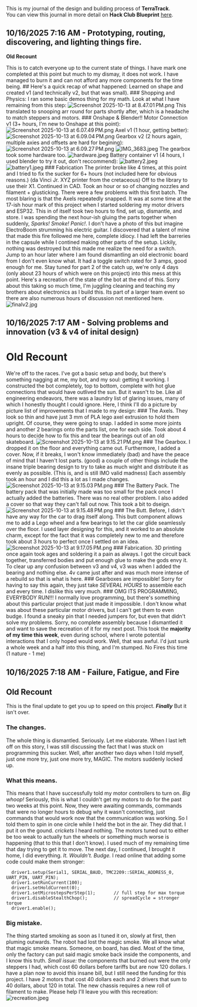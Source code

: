 <!--
  ===================    !!READ THIS NOTICE!!   ====================
  DO NOT edit this file manually. Your changes WILL BE OVERWRITTEN!
  This journal is auto generated and updated by Hack Club Blueprint.
  To edit this file, please edit your journal entries on Blueprint.
  ==================================================================
-->

This is my journal of the design and building process of **TerraTrack**.  
You can view this journal in more detail on **Hack Club Blueprint** [here](https://blueprint.hackclub.com/projects/485).


## 10/16/2025 7:16 AM - Prototyping, routing, discovering, and lighting things fire.  

**Old Recount**

This is to catch everyone up to the current state of things. I have mark one completed at this point but much to my dismay, it does not work. I have managed to burn it and can not afford any more components for the time being. ## Here's a quick recap of what happened: Learned on shape and created v1 (and technically v2, but that was small). ### Shopping and Physics: I ran some basic demos thing for my math. Look at what I have remaining from this step: ![Screenshot 2025-10-13 at 8.47.01 PM.png](https://blueprint.hackclub.com/user-attachments/blobs/proxy/eyJfcmFpbHMiOnsiZGF0YSI6MjEyOSwicHVyIjoiYmxvYl9pZCJ9fQ==--ce863ee148fe07ac4a956e25b9c3699ae491ba2a/Screenshot%202025-10-13%20at%208.47.01%E2%80%AFPM.png) This translated to snooping arr round for parts shortly after, which is a headache to match steppers and motors. ### Onshape & Blender!! Motor Connection v1 (3+ hours, I'm new to Onshape at this point): ![Screenshot 2025-10-13 at 6.07.49 PM.png](https://blueprint.hackclub.com/user-attachments/blobs/proxy/eyJfcmFpbHMiOnsiZGF0YSI6MjEwMSwicHVyIjoiYmxvYl9pZCJ9fQ==--24c9de1d54a2a27b6ffd93e1f533da183c0c86bc/Screenshot%202025-10-13%20at%206.07.49%E2%80%AFPM.png) Axel v1 (1 hour, getting better): ![Screenshot 2025-10-13 at 6.09.04 PM.png](https://blueprint.hackclub.com/user-attachments/blobs/proxy/eyJfcmFpbHMiOnsiZGF0YSI6MjEwMiwicHVyIjoiYmxvYl9pZCJ9fQ==--eb67e40276f8980f2d921a971508730a8ad00375/Screenshot%202025-10-13%20at%206.09.04%E2%80%AFPM.png) Gearbox v2 (2 hours again, multiple axies and offsets are hard for begining): ![Screenshot 2025-10-13 at 6.09.27 PM.png](https://blueprint.hackclub.com/user-attachments/blobs/proxy/eyJfcmFpbHMiOnsiZGF0YSI6MjEwMywicHVyIjoiYmxvYl9pZCJ9fQ==--5ce81054dadda8320fc72e035bf6d243b317185d/Screenshot%202025-10-13%20at%206.09.27%E2%80%AFPM.png) ![IMG_3683.jpeg](https://blueprint.hackclub.com/user-attachments/blobs/proxy/eyJfcmFpbHMiOnsiZGF0YSI6MjEyMywicHVyIjoiYmxvYl9pZCJ9fQ==--480caa27d4988a4a23c7533696b3ccac98b95e12/IMG_3683.jpeg) The gearbox took some hardware too. ![hardware.jpeg](https://blueprint.hackclub.com/user-attachments/blobs/proxy/eyJfcmFpbHMiOnsiZGF0YSI6MjEyMiwicHVyIjoiYmxvYl9pZCJ9fQ==--0b4a1ccde9e5e79489c5a384a6013749bf9a652e/hardware.jpeg) Battery container v1 (4 hours, I used blender to try it out, don't reccommend): ![battery2.jpeg](https://blueprint.hackclub.com/user-attachments/blobs/proxy/eyJfcmFpbHMiOnsiZGF0YSI6MjEyNywicHVyIjoiYmxvYl9pZCJ9fQ==--1da79a0cfe1e78294a5a38b3602fa22b90c7cde6/battery2.jpeg) ![battery1.jpeg](https://blueprint.hackclub.com/user-attachments/blobs/proxy/eyJfcmFpbHMiOnsiZGF0YSI6MjEyOCwicHVyIjoiYmxvYl9pZCJ9fQ==--9344d516bb8165549ce07e4c68c8ab4fa47640db/battery1.jpeg) ### Fabrication The printer broke like 4 times, at this point and I tried to fix the sucker for 6+ hours (not included here for obvious reasons.) (da Vinci Jr. XYZ printer from the cretaceous) Off to the library to use their X1. Continued in CAD. Took an hour or so of changing nozzles and filament + glusticking. There were a few problems with this first batch. The most blaring is that the Axels repeatedly snapped. It was at some time at the 17-ish hour mark of this project when I started soldering my motor drivers and ESP32. This in of itself took two hours to find, set up, dismantle, and store. I was spending the next hour-ish gluing the parts together when suddenly, _Sparks!_ _Smoke!_ _Panic!_. I don't have a photo of this but imagine ElectroBoom strumming his electric guitar. I discovered that a talent of mine that made this fire followed me here, complete idiocy. I had left the barreries in the capsule while I contined making other parts of the setup. Lickily, nothing was destroyed but this made me realize the need for a switch. Jump to an hour later where I am found dismantling an old electronic board from I don't even know what. It had a toggle switch rated for 3 amps, good enough for me. Stay tuned for part 2 of the catch up, we're only 4 days (only about 23 hours of which were on this project) into this mess at this point. Here's a recreation of the state of the bot at the end of this. Sorry about this taking so much time, I'm juggling cleaning and teaching my brothers about electronics as I build this. Its part of a larger team event so there are also numerous hours of discussion not mentioned here. ![finalv2.jpg](https://blueprint.hackclub.com/user-attachments/blobs/proxy/eyJfcmFpbHMiOnsiZGF0YSI6MjEyNCwicHVyIjoiYmxvYl9pZCJ9fQ==--8b69cf2ed242e696763c0d22b8d1d48158aaa87a/finalv2.jpg)  

## 10/16/2025 7:17 AM - Solving problems and innovation (v3 & v4 of inital design)  

# Old Recount
We're off to the races. I've got a basic setup and body, but there's something nagging at me, my bot, and my soul: getting it working. I constructed the bot completely, top to bottom, complete with hot glue connections that would have outlived the sun. But it wasn't to be. Like all engineering endeavors, there was a laundry list of glaring issues, many of which I honestly thought I could ignore. Here, I think I'll do a picture by picture list of improvements that I made to my design: ### The Axels. They look so thin and have just 3 mm of PLA lego axel extrusion to hold them upright. Of course, they were going to snap. I added in some more joints and another 2 bearings onto the parts list, one for each side. Took about 4 hours to decide how to fix this and tear the bearings out of an old skateboard. ![Screenshot 2025-10-13 at 9.15.21 PM.png](https://blueprint.hackclub.com/user-attachments/blobs/proxy/eyJfcmFpbHMiOnsiZGF0YSI6MjEzNCwicHVyIjoiYmxvYl9pZCJ9fQ==--e94ae52f1d64d5fe4b02e869dcf1e9ba1eed0f52/Screenshot%202025-10-13%20at%209.15.21%E2%80%AFPM.png) ### The Gearbox. I dropped it on the floor and everything came out. Furthermore, I added a cover. Now, if it breaks, I won't know immediately (bad) and have the peace of mind that I haven't lost parts. (good) a couple of other things include the insane triple bearing design to try to take as much wight and distribute it as evenly as possible. (This is, and is still IMO valid madness) Each assembly took an hour and I did this a lot as I made changes. ![Screenshot 2025-10-13 at 9.15.03 PM.png](https://blueprint.hackclub.com/user-attachments/blobs/proxy/eyJfcmFpbHMiOnsiZGF0YSI6MjEzMywicHVyIjoiYmxvYl9pZCJ9fQ==--8985d672864fac0d97f18e1149e35b02836ee922/Screenshot%202025-10-13%20at%209.15.03%E2%80%AFPM.png) ### The Battery Pack. The battery pack that was initially made was too small for the pack once I actually added the batteries. There was no real other problem. I also added a cover so that way they can't fall out now. This took a bit to dseign. ![Screenshot 2025-10-13 at 9.15.48 PM.png](https://blueprint.hackclub.com/user-attachments/blobs/proxy/eyJfcmFpbHMiOnsiZGF0YSI6MjEzNSwicHVyIjoiYmxvYl9pZCJ9fQ==--ca8a892cc59fc47ef8fd34cce2827b5efe9b97ce/Screenshot%202025-10-13%20at%209.15.48%E2%80%AFPM.png) ### The Butt. Before, I didn't have any way for the car to drag itself along. This butt component allows me to add a Lego wheel and a few bearings to let the car glide seamlessly over the floor. I used layer designing for this, and it worked to an absolute charm, except for the fact that it was completely new to me and therefore took about 3 hours to perfect once I settled on an idea. ![Screenshot 2025-10-13 at 9.17.05 PM.png](https://blueprint.hackclub.com/user-attachments/blobs/proxy/eyJfcmFpbHMiOnsiZGF0YSI6MjEzNiwicHVyIjoiYmxvYl9pZCJ9fQ==--dc4cae53aba011ebaaffc77859b31968ff1cae2f/Screenshot%202025-10-13%20at%209.17.05%E2%80%AFPM.png) ### Fabrication. 3D printing once again took ages and soldering it a pain as always. I got the circuit back together, transferred bodies and put enough glue to make the gods envy it. To clear up any confusion between v3 and v4, v3 was when I added the bearing and nothing else. 4v came just after and was much more intense of a rebuild so that is what is here. ### Gearboxes are impossible! Sorry for having to say this again, they just take _SEVERAL HOURS_ to assemble each and every time. I dislike this very much. ### OMG ITS PROGRAMMING, EVERYBODY RUN!!! I normally love programming, but there's something about this particular project that just made it impossible. I don't know what was about these particular motor drivers, but I can't get them to even budge. I found a sneaky pin that I needed jumpers for, but even that didn't solve my problems. Sorry, no complete assembly because I dismantled it and want to save the recreation of it for my next post. This took the **majority of my time this week**, even during school, where I wrote potential interactions that I only hoped would work. Well, that was awful. I'd just sunk a whole week and a half into this thing, and I'm stumped. No Fires this time (1 nature - 1 me)  

## 10/16/2025 7:18 AM - Failure, Fatigue, and Fire  

## Old Recount
This is the final update to get you up to speed on this project. _**Finally**_ But it isn't over. 
### The changes.
The whole thing is dismantled. Seriously. Let me elaborate. When I last left off on this story, I was still discussing the fact that I was stuck on programming this sucker. Well, after another two days when I told myself, just one more try, just one more try, MAGIC. The motors suddenly locked up. 
### What this means. 
This means that I have successfully told my motor controllers to turn on. _Big whoop!_ 
Seriously, this is what I couldn't get my motors to do for the past two weeks at this point. Now, they were awaiting commands, commands that were no longer hours to debug why it wasn't connecting, just commands that would work now that the communication was working. So I told them to spin in one circle while I held the bot in the air. They did that. I put it on the gound. 
_*crickets*_ 
I heard nothing. The motors tuned out to either be too weak to actually tun the wheels or something much worse is happening (that to this that I don't know). I used much of my remaining time that day trying to get it to move. The next day, I continued, I brought it home, I did everything. 
_It. Wouldn't. Budge._ 
I read online that adding some code could make them stronger:
```
  driver1.setup(Serial1, SERIAL_BAUD, TMC2209::SERIAL_ADDRESS_0, UART_PIN, UART_PIN);
  driver1.setRunCurrent(100);
  driver1.setHoldCurrent(0);
  driver1.setMicrostepsPerStep(1);       // full step for max torque
  driver1.disableStealthChop();          // spreadCycle = stronger torque
  driver1.enable();
```
### Big mistake.
The thing started smoking as soon as I tuned it on, slowly at first, then pluming outwards. The robot had lost the magic smoke. We all know what that magic smoke means. Someone, on board, has died. Most of the time, only the factory can put said magic smoke back inside the components, and I know this truth. 
_Small issue:_ the components that burned out were the only steppers I had, which cost 60 dollars before tariffs but are now 120 dollars. I have a plan now to avoid this insane bill, but I still need the funding for this project. I have 2 motors that cost 40 dollars each and 2 drivers that sum to 40 dollars, about 120 in total. The new chassis requires a new roll of filament to make. Please help I'll leave you with this recreation: ![recreation.jpeg](https://blueprint.hackclub.com/user-attachments/blobs/proxy/eyJfcmFpbHMiOnsiZGF0YSI6MjE0MywicHVyIjoiYmxvYl9pZCJ9fQ==--127a0d9994ebd72d4a93cb916e200d3cc7e1e544/recreation.jpeg)  

